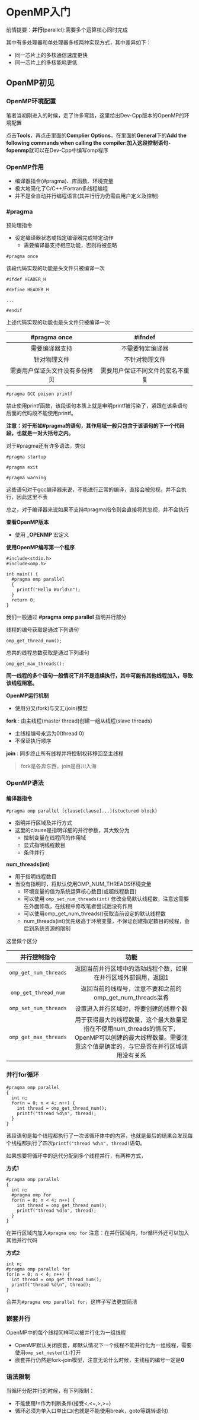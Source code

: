 # **OpenMP入门**
前情提要：**并行**(parallel):需要多个运算核心同时完成

其中有多处理器和单处理器多核两种实现方式，其中差异如下：
- 同一芯片上的多核通信速度更快
- 同一芯片上的多核能耗更低

## **OpenMP初见**

### **OpenMP环境配置**
笔者当初刚进入的时候，走了许多弯路，这里给出Dev-Cpp版本的OpenMP的环境配置

点击**Tools**，再点击里面的**Complier Options**，在里面的**General**下的**Add the following commands when calling the compiler:**加入这段控制语句**-fopenmp**就可以在Dev-Cpp中编写omp程序


### **OpenMP作用**
- 编译器指令(#pragma)、库函数、环境变量
- 极大地简化了C/C++/Fortran多线程编程
- 并不是全自动并行编程语言(其并行行为仍需由用户定义及控制)

### **\#pragma**
预处理指令
- 设定编译器状态或指定编译器完成特定动作
  - 需要编译器支持相应功能，否则将被忽略

` #pragma once `

该段代码实现的功能是头文件只被编译一次

```
#ifdef HEADER_H

#define HEADER_H

...

#endif
```

上述代码实现的功能也是头文件只被编译一次

| \#pragma once | #ifndef |
|:-------------:|:-------:|
|需要编译器支持|不需要特定编译器|
|针对物理文件|不针对物理文件|
|需要用户保证头文件没有多份拷贝|需要用户保证不同文件的宏名不重复|

`#pragma GCC poison printf`

禁止使用printf函数，该段语句本质上就是申明printf被污染了，紧跟在该条语句后面的代码段不能使用printf。

**注意：对于形如\#pragma的语句，其作用域一般只包含于该语句的下一个代码段，也就是一对大括号之内。**

对于\#pragma还有许多语法，类似

`#pragma startup`

`#pragma exit`

`#pragma warning`

这些语句对于gcc编译器来说，不能进行正常的编译，直接会被忽视，并不会执行，因此这里不表

总之，对于编译器来说如果不支持\#pragma指令则会直接将其忽视，并不会执行

**查看OpenMP版本**

- 使用 **_OPENMP** 宏定义

**使用OpenMP编写第一个程序**

```
#include<stdio.h>
#include<omp.h>

int main() {
  #pragma omp parallel
  {
    printf("Hello World\n");
  }
  return 0;
}
```

我们一般通过 **\#pragma omp parallel** 指明并行部分

线程的编号获取是通过下列语句

` omp_get_thread_num(); `

总共的线程总数获取是通过下列语句

`omp_get_max_threads();`

**同一线程的多个语句一般情况下并不是连续执行，其中可能有其他线程加入，导致该线程阻塞。**

**OpenMP运行机制**

- 使用分叉(fork)与交汇(join)模型

**fork** : 由主线程(master thread)创建一组从线程(slave threads)
- 主线程编号永远为0(thread 0)
- 不保证执行顺序

**join** : 同步终止所有线程并将控制权转移回至主线程

> fork是各奔东西，join是百川入海

### **OpenMP语法**

#### **编译器指令**

`#pragma omp parallel [clause[clause]...]{stuctured block}`

- 指明并行区域及并行方式
- 这里的clause是指明详细的并行参数，其大致分为
  - 控制变量在线程间的作用域
  - 显式指明线程数目
  - 条件并行

**num_threads(int)**
- 用于指明线程数目
- 当没有指明时，将默认使用OMP_NUM_THREADS环境变量
  - 环境变量的值为系统运算核心数目(或超线程数目)
  - 可以使用 `omp_set_num_threads(int)` 修改全局默认线程数，注意这需要在外面修改，在线程中修改笔者尝试后没有作用
  - 可以使用omp_get_num_threads()获取当前设定的默认线程数
  - num_threads(int)优先级高于环境变量，不保证创建指定数目的线程，会后到系统资源的限制

这里做个区分

|并行控制指令|功能|
|:---------:|:--:|
|`omp_get_num_threads`|返回当前并行区域中的活动线程个数，如果在并行区域外部调用，返回1|
|`omp_get_thread_num`|返回当前的线程号，注意不要和之前的omp_get_num_threads混肴|
|`omp_set_num_threads`|设置进入并行区域时，将要创建的线程个数|
|`omp_get_max_threads`|用于获得最大的线程数量，这个最大数量是指在不使用num_threads的情况下，OpenMP可以创建的最大线程数量。需要注意这个值是确定的，与它是否在并行区域调用没有关系|

### **并行for循环**

```
#pragma omp parallel
{
  int n;
  for(n = 0; n < 4; n++) {
    int thread = omp_get_thread_num();
    printf("thread %d\n", thread);
  }
}
```

该段语句是每个线程都执行了一次该循环体中的内容，也就是最后的结果会发现每个线程都执行了四次`printf("thread %d\n", thread)`语句。

如果想要将循环中的迭代分配到多个线程并行，有两种方式，

**方式1**
```
#pragma omp parallel
{
  int n;
  #pragma omp for
  for(n = 0; n < 4; n++) {
    int thread = omp_get_thread_num();
    printf("thread %d]n", thread);
  }
}
```
在并行区域内加入`#pragma omp for`
注意：在并行区域内，for循环外还可以加入其他并行代码

**方式2**
```
int n;
#pragma omp parallel for
for(n = 0; n < 4; n++) {
  int thread = omp_get_thread_num();
  printf("thread %d\n", thread);
}
```
合并为`#pragma omp parallel for`，这样子写法更加简洁

### **嵌套并行**

OpenMP中的每个线程同样可以被并行化为一组线程
- OpenMP默认关闭嵌套，即默认情况下一个线程不能并行化为一组线程，需要使用`omp_set_nested(1)`打开
- 嵌套并行仍然是fork-join模型，注意无论什么时候，主线程的编号一定是**0**

### **语法限制**
当循环分配并行的时候，有下列限制：

- 不能使用!=作为判断条件(接受<,<=,>,>=)
- 循环必须为单入口单出口(也就是不能使用break，goto等跳转语句)
 
